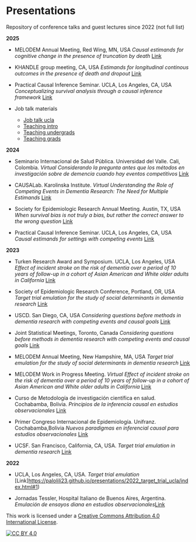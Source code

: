 # Presentations

Repository of conference talks and guest lectures since 2022 (not full list)

**2025**
- MELODEM Annual Meeting, Red Wing, MN, USA
_Causal estimands for cognitive change in the presence of truncation by death_
[Link](https://palolili23.github.io/presentations/2025_melodem/#1)

- KHANDLE group meeting, CA, USA
_Estimands for longitudinal continous outcomes in the presence of death and dropout_
[Link](https://palolili23.github.io/presentations/2025_estimands_truncation_death/#1)

- Practical Causal Inference Seminar. UCLA, Los Angeles, CA, USA
_Conceptualizing survival analysis through a causal inference framework_
[Link](https://palolili23.github.io/presentations/2025_causal_survival/#1)

- Job talk materials

  - [Job talk ucla](https://palolili23.github.io/presentations/2025_job_talk_ucla/#1)
  - [Teaching intro](https://palolili23.github.io/presentations/2025_teaching_intro/#1)
  - [Teaching undergrads](https://palolili23.github.io/presentations/2025_teaching_demo_underg)
  - [Teaching grads](https://palolili23.github.io/presentations/2025_teaching_demo_grad/#2)

**2024**

- Seminario Internacional de Salud Pública. Universidad del Valle. Cali, Colombia. _Virtual_
_Considerando la pregunta antes que los métodos en investigación sobre de demencia cuando hay eventos competitivos_ [Link](https://palolili23.github.io/presentations/2024_univ_del_valle/#1)

- CAUSALab. Karolinska Institute. _Virtual_
_Understanding the Role of Competing Events in Dementia Research: The Need for Multiple Estimands_ [Link](https://palolili23.github.io/presentations/2024_causalab/#1)

- Society for Epidemiologic Research Annual Meeting. Austin, TX, USA
_When survival bias is not truly a bias, but rather the correct answer to the wrong question_ [Link](https://palolili23.github.io/presentations/2024_SER_survival_bias/#1)

- Practical Causal Inference Seminar. UCLA, Los Angeles, CA, USA
_Causal estimands for settings with competing events_ [Link](https://palolili23.github.io/presentations/2024_pci/index.html#1)

**2023**

- Turken Research Award and Symposium. UCLA, Los Angeles, USA
_Effect of incident stroke on the risk of dementia over a period of 10 years of follow-up in a cohort of Asian American and White older adults in California_ [Link](https://palolili23.github.io/presentations/2023_turken/index.html#1)

- Society of Epidemiologic Research Conference, Portland, OR, USA
_Target trial emulation for the study of social determinants in dementia research_ [Link](https://palolili23.github.io/presentations/2023_ser/index.html#1)

- USCD. San Diego, CA, USA
_Considering questions before methods in dementia research with competing events and causal goals_ [Link](https://palolili23.github.io/presentations/2023_ucsd/index.html#1)

- Joint Statistical Meetings, Toronto, Canada
_Considering questions before methods in dementia research with competing events and causal goals_ [Link](https://palolili23.github.io/presentations/2023_jsm/index.html#1) 

- MELODEM Annual Meeting, New Hampshire, MA, USA
_Target trial emulation for the study of social determinants in dementia research_ [Link](https://github.com/palolili23/presentations/tree/main/2023_melodem)

- MELODEM Work in Progress Meeting. _Virtual_
_Effect of incident stroke on the risk of dementia over a period of 10 years of follow-up in a cohort of Asian American and White older adults in California_ [Link](https://palolili23.github.io/presentations/2023_melodem_stroke/index.html#1)

- Curso de Metodología de investigación científica en salud. Cochabamba, Bolivia. 
_Principios de la inferencia causal en estudios observacionales_ [Link](https://palolili23.github.io/presentations/2023_scem/index.html#1)

- Primer Congreso Internacional de Epidemiología. Unifranz. Cochabamba,Bolivia
_Nuevos paradigmas en inferencial causal para estudios observacionales_ [Link](https://palolili23.github.io/presentations/2023_unifranz/index.html#1)

- UCSF. San Francisco, California, CA, USA.
_Target trial emulation in dementia research_ [Link](https://palolili23.github.io/presentations/2023_ucsf_target_trials/index.html#1)

**2022**

- UCLA, Los Angeles, CA, USA.
_Target trial emulation_ [Link]https://palolili23.github.io/presentations/2022_target_trial_ucla/index.html#1)

- Jornadas Tessler, Hospital Italiano de Buenos Aires, Argentina.
_Emulación de ensayos diana en estudios observacionales_[Link](https://palolili23.github.io/presentations/2022_tessler_hiba/index.html#1)

This work is licensed under a
[Creative Commons Attribution 4.0 International License][cc-by].

[![CC BY 4.0][cc-by-image]][cc-by]

[cc-by]: http://creativecommons.org/licenses/by/4.0/
[cc-by-image]: https://i.creativecommons.org/l/by/4.0/88x31.png
[cc-by-shield]: https://img.shields.io/badge/License-CC%20BY%204.0-lightgrey.svg
